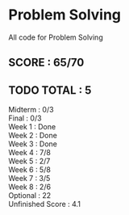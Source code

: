 # Problem Solving  
All code for Problem Solving  
  
## SCORE : 65/70  
## TODO TOTAL : 5  
  
Midterm : 0/3  
Final : 0/3  
Week 1 : Done  
Week 2 : Done  
Week 3 : Done  
Week 4 : 7/8  
Week 5 : 2/7  
Week 6 : 5/8  
Week 7 : 3/5  
Week 8 : 2/6  
Optional : 22  
Unfinished Score : 4.1  